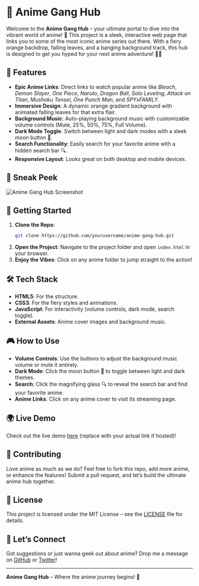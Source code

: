 # 🎌 Anime Gang Hub

Welcome to the **Anime Gang Hub** – your ultimate portal to dive into the vibrant world of anime! 🚀 This project is a sleek, interactive web page that links you to some of the most iconic anime series out there. With a fiery orange backdrop, falling leaves, and a banging background track, this hub is designed to get you hyped for your next anime adventure! 🍂🎶

## 🌟 Features
- **Epic Anime Links**: Direct links to watch popular anime like *Bleach*, *Demon Slayer*, *One Piece*, *Naruto*, *Dragon Ball*, *Solo Leveling*, *Attack on Titan*, *Mushoku Tensei*, *One Punch Man*, and *SPYxFAMILY*.
- **Immersive Design**: A dynamic orange gradient background with animated falling leaves for that extra flair.
- **Background Music**: Auto-playing background music with customizable volume controls (Mute, 25%, 50%, 75%, Full Volume).
- **Dark Mode Toggle**: Switch between light and dark modes with a sleek moon button 🌙.
- **Search Functionality**: Easily search for your favorite anime with a hidden search bar 🔍.
- **Responsive Layout**: Looks great on both desktop and mobile devices.

## 📸 Sneak Peek
![Anime Gang Hub Screenshot](https://via.placeholder.com/800x400.png?text=Anime+Gang+Hub+Screenshot)

## 🚀 Getting Started
1. **Clone the Repo**:
   ```bash
   git clone https://github.com/yourusername/anime-gang-hub.git
   ```
2. **Open the Project**:
   Navigate to the project folder and open `index.html` in your browser.
3. **Enjoy the Vibes**:
   Click on any anime folder to jump straight to the action!

## 🛠️ Tech Stack
- **HTML5**: For the structure.
- **CSS3**: For the fiery styles and animations.
- **JavaScript**: For interactivity (volume controls, dark mode, search toggle).
- **External Assets**: Anime cover images and background music.

## 🎮 How to Use
- **Volume Controls**: Use the buttons to adjust the background music volume or mute it entirely.
- **Dark Mode**: Click the moon button 🌙 to toggle between light and dark themes.
- **Search**: Click the magnifying glass 🔍 to reveal the search bar and find your favorite anime.
- **Anime Links**: Click on any anime cover to visit its streaming page.

## 🌍 Live Demo
Check out the live demo [here](#) (replace with your actual link if hosted)!

## 🤝 Contributing
Love anime as much as we do? Feel free to fork this repo, add more anime, or enhance the features! Submit a pull request, and let’s build the ultimate anime hub together.

## 📜 License
This project is licensed under the MIT License – see the [LICENSE](LICENSE) file for details.

## 💬 Let’s Connect
Got suggestions or just wanna geek out about anime? Drop me a message on [GitHub](https://github.com/yourusername) or [Twitter](https://twitter.com/yourusername)!

---

**Anime Gang Hub** – Where the anime journey begins! 🎉